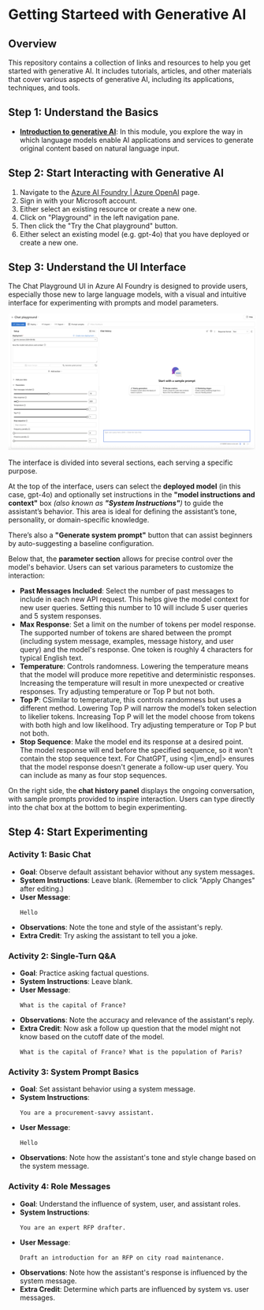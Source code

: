 # Getting Starteed with Generative AI

## Overview

This repository contains a collection of links and resources to help you get started with generative AI. It includes tutorials, articles, and other materials that cover various aspects of generative AI, including its applications, techniques, and tools.

## Step 1: Understand the Basics

- **[Introduction to generative AI](https://learn.microsoft.com/en-us/training/modules/fundamentals-generative-ai/)**: In this module, you explore the way in which language models enable AI applications and services to generate original content based on natural language input. 

## Step 2: Start Interacting with Generative AI

1. Navigate to the [Azure AI Foundry | Azure OpenAI](https://oai.azure.com/) page.
1. Sign in with your Microsoft account.
1. Either select an existing resource or create a new one.
1. Click on "Playground" in the left navigation pane. 
1. Then click the "Try the Chat playground" button.
1. Either select an existing model (e.g. gpt-4o) that you have deployed or create a new one.


## Step 3: Understand the UI Interface

The Chat Playground UI in Azure AI Foundry is designed to provide users, especially those new to large language models, with a visual and intuitive interface for experimenting with prompts and model parameters. 

![image](/docs/images/chat-playground.png)

The interface is divided into several sections, each serving a specific purpose.

At the top of the interface, users can select the **deployed model** (in this case, gpt-4o) and optionally set instructions in the **"model instructions and context"** box *(also known as **"System Instructions"**)* to guide the assistant’s behavior. This area is ideal for defining the assistant’s tone, personality, or domain-specific knowledge. 

There’s also a **"Generate system prompt"** button that can assist beginners by auto-suggesting a baseline configuration.

Below that, the **parameter section** allows for precise control over the model's behavior. Users can set various parameters to customize the interaction:
- **Past Messages Included**: Select the number of past messages to include in each new API request. This helps give the model context for new user queries. Setting this number to 10 will include 5 user queries and 5 system responses.
- **Max Response**: Set a limit on the number of tokens per model response. The supported number of tokens are shared between the prompt (including system message, examples, message history, and user query) and the model's response. One token is roughly 4 characters for typical English text.
- **Temperature**: Controls randomness. Lowering the temperature means that the model will produce more repetitive and deterministic responses. Increasing the temperature will result in more unexpected or creative responses. Try adjusting temperature or Top P but not both.
- **Top P**: CSimilar to temperature, this controls randomness but uses a different method. Lowering Top P will narrow the model’s token selection to likelier tokens. Increasing Top P will let the model choose from tokens with both high and low likelihood. Try adjusting temperature or Top P but not both.
- **Stop Sequence**: Make the model end its response at a desired point. The model response will end before the specified sequence, so it won't contain the stop sequence text. For ChatGPT, using <|im_end|> ensures that the model response doesn't generate a follow-up user query. You can include as many as four stop sequences.

On the right side, the **chat history panel** displays the ongoing conversation, with sample prompts provided to inspire interaction. Users can type directly into the chat box at the bottom to begin experimenting. 

## Step 4: Start Experimenting

### Activity 1: Basic Chat 
- **Goal**: Observe default assistant behavior without any system messages.  
- **System Instructions**: Leave blank. (Remember to click "Apply Changes" after editing.)
- **User Message**: 
    ```
    Hello
    ```
- **Observations**: Note the tone and style of the assistant's reply.  
- **Extra Credit**: Try asking the assistant to tell you a joke.

### Activity 2: Single-Turn Q&A  
- **Goal**: Practice asking factual questions. 
- **System Instructions**: Leave blank.
- **User Message**: 
    ```
    What is the capital of France?
    ```
- **Observations**: Note the accuracy and relevance of the assistant's reply.
- **Extra Credit**: Now ask a follow up question that the model might not know based on the cutoff date of the model. 
    ```
    What is the capital of France? What is the population of Paris?
    ```

### Activity 3: System Prompt Basics  
- **Goal**: Set assistant behavior using a system message. 
- **System Instructions**: 
    ```
    You are a procurement-savvy assistant.
    ```
- **User Message**: 
    ```
    Hello
    ```
- **Observations**: Note how the assistant's tone and style change based on the system message.

### Activity 4: Role Messages  
- **Goal**: Understand the influence of system, user, and assistant roles. 
- **System Instructions**: 
    ```
    You are an expert RFP drafter.  
    ```
- **User Message**: 
    ```
    Draft an introduction for an RFP on city road maintenance.  
    ```
- **Observations**: Note how the assistant's response is influenced by the system message.
- **Extra Credit**: Determine which parts are influenced by system vs. user messages.  


